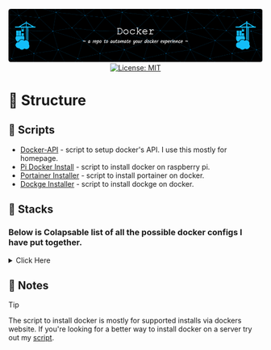 <p align="center">
  <img src="./assets/images/github-header-image.png" alt="Header">
  <a href="https://opensource.org/licenses/MIT">
    <img src="https://img.shields.io/badge/License-MIT-yellow.svg" alt="License: MIT">
  </a>
</p>

# :link: Structure

## :scroll: Scripts
- [Docker-API](./assets/scripts/docker-api-setup.sh) - script to setup docker's API. I use this mostly for homepage.
- [Pi Docker Install](./assets/scripts/pi-docker-install.sh) - script to install docker on raspberry pi.
- [Portainer Installer](./assets/scripts/portainer-install.sh) - script to install portainer on docker.
- [Dockge Installer](./assets/scripts/dockge-install.sh) - script to install dockge on docker.


## :japanese_castle: Stacks

### Below is Colapsable list of all the possible docker configs I have put together.

<details>
<summary> Click Here </summary>

- [Download](./stacks/download) - Stack for UseNET and Bittorrents.
- [Homepage](./stacks/homepage/) - compose stack for homepage and code-server. code-server is used to edit on the fly.
- [Monitoring](./stacks/monitoring/) - InfluxDB and Grafana Stack for close to real-time stats.
- [phpIPAM](./stacks/phpipam/) - phpIPAM for docker to help manage IP's
- [Proxy Stack](./stacks/proxy/) - compose stack for cloudflare tunnels and playit.gg agent.
- [Starr Stack](./stacks/starr-stack/) - compose stack to spin up an arr stack.
- [Utility Stack](./stacks/utility/) - compose stack that contains watchtower and dozzle.

</details>


## :memo: Notes

> [!TIP]
> The script to install docker is mostly for supported installs via dockers website. If you're looking for a better way to install docker on a server try out my [script](https://github.com/ColoredBytes/Ez-Docker-Installer).
